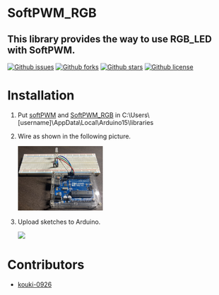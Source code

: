 # SoftPWM_RGB
## This library provides the way to use RGB_LED with SoftPWM.

[![Github issues](https://img.shields.io/github/issues/kouki-0926/SoftPWM_RGB)](https://github.com/kouki-0926/SoftPWM_RGB/issues)
[![Github forks](https://img.shields.io/github/forks/kouki-0926/SoftPWM_RGB)](https://github.com/kouki-0926/SoftPWM_RGB/network/members)
[![Github stars](https://img.shields.io/github/stars/kouki-0926/SoftPWM_RGB)](https://github.com/kouki-0926/SoftPWM_RGB/stargazers)
[![Github license](https://img.shields.io/github/license/kouki-0926/SoftPWM_RGB)](https://github.com/kouki-0926/SoftPWM_RGB/)

# Installation
1. Put [softPWM](https://github.com/bhagman/SoftPWM) and [SoftPWM_RGB](https://github.com/kouki-0926/SoftPWM_RGB) in C:\Users\\[username]\AppData\Local\Arduino15\libraries
1. Wire as shown in the following picture.

   <img src="imgs/arduino.jpg" style="width: 40%">

1. Upload sketches to Arduino.

   <img src="imgs/example.gif" width="width: 40%">

# Contributors
- [kouki-0926](https://github.com/kouki-0926)